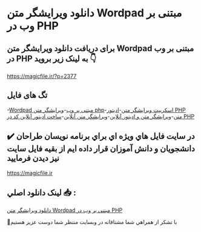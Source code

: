 # دانلود ویرایشگر متن Wordpad مبتنی بر وب در PHP

## برای دریافت دانلود ویرایشگر متن Wordpad مبتنی بر وب در PHP به لینک زیر بروید 👇

https://magicfile.ir/?p=2377

## تگ های فایل

-[Wordpad مبتنی بر وب](https://magicfile.ir/product/%d9%88%db%8c%d8%b1%d8%a7%db%8c%d8%b4%da%af%d8%b1-%d9%85%d8%aa%d9%86-wordpad-%d9%85%d8%a8%d8%aa%d9%86%db%8c-%d8%a8%d8%b1-%d9%88%d8%a8-%d8%af%d8%b1-php/)-[ویرایشگر متن php](https://magicfile.ir/product/%d9%88%db%8c%d8%b1%d8%a7%db%8c%d8%b4%da%af%d8%b1-%d9%85%d8%aa%d9%86-wordpad-%d9%85%d8%a8%d8%aa%d9%86%db%8c-%d8%a8%d8%b1-%d9%88%d8%a8-%d8%af%d8%b1-php/)-[اسکریپت ویرایشگر متن](https://magicfile.ir/product/%d9%88%db%8c%d8%b1%d8%a7%db%8c%d8%b4%da%af%d8%b1-%d9%85%d8%aa%d9%86-wordpad-%d9%85%d8%a8%d8%aa%d9%86%db%8c-%d8%a8%d8%b1-%d9%88%d8%a8-%d8%af%d8%b1-php/)-[ادیتور PHP متن](https://magicfile.ir/product/%d9%88%db%8c%d8%b1%d8%a7%db%8c%d8%b4%da%af%d8%b1-%d9%85%d8%aa%d9%86-wordpad-%d9%85%d8%a8%d8%aa%d9%86%db%8c-%d8%a8%d8%b1-%d9%88%d8%a8-%d8%af%d8%b1-php/)-[ویرایشگر متن و ادیتور آنلاین](https://magicfile.ir/product/%d9%88%db%8c%d8%b1%d8%a7%db%8c%d8%b4%da%af%d8%b1-%d9%85%d8%aa%d9%86-wordpad-%d9%85%d8%a8%d8%aa%d9%86%db%8c-%d8%a8%d8%b1-%d9%88%d8%a8-%d8%af%d8%b1-php/)-[ویرایشگر متن آنلاین](https://magicfile.ir/product/%d9%88%db%8c%d8%b1%d8%a7%db%8c%d8%b4%da%af%d8%b1-%d9%85%d8%aa%d9%86-wordpad-%d9%85%d8%a8%d8%aa%d9%86%db%8c-%d8%a8%d8%b1-%d9%88%d8%a8-%d8%af%d8%b1-php/)-[ساخت ادیتور آنلاین کد در PHP](https://magicfile.ir/product/%d9%88%db%8c%d8%b1%d8%a7%db%8c%d8%b4%da%af%d8%b1-%d9%85%d8%aa%d9%86-wordpad-%d9%85%d8%a8%d8%aa%d9%86%db%8c-%d8%a8%d8%b1-%d9%88%d8%a8-%d8%af%d8%b1-php/)

## ✔️ در سايت فايل هاي ويژه اي براي برنامه نويسان طراحان دانشجويان و دانش آموزان قرار داده ايم از بقيه فايل سايت نيز ديدن فرماييد

https://magicfile.ir


## لينک دانلود اصلي 📥 :

[دانلود ویرایشگر متن Wordpad مبتنی بر وب در PHP](https://magicfile.ir/product/%d9%88%db%8c%d8%b1%d8%a7%db%8c%d8%b4%da%af%d8%b1-%d9%85%d8%aa%d9%86-wordpad-%d9%85%d8%a8%d8%aa%d9%86%db%8c-%d8%a8%d8%b1-%d9%88%d8%a8-%d8%af%d8%b1-php/) 


🙏با تشکر از همراهي شما مشتاقانه در وبسایت منتظر شما دوست عزیز هستیم

